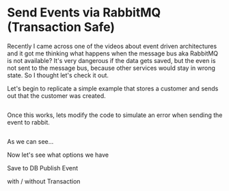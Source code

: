 
# Send Events via RabbitMQ (Transaction Safe)

Recently I came across one of the videos about event driven architectures and it got me thinking what happens when the message bus aka RabbitMQ is not available? It's very dangerous if the data gets saved, but the even is not sent to the message bus, because other services would stay in wrong state. So I thought let's check it out.

Let's begin to replicate a simple example that stores a customer and sends out that the customer was created.

```cs
```

Once this works, lets modify the code to simulate an error when sending the event to rabbit.

```cs
```

As we can see...

Now let's see what options we have

Save to DB
Publish Event

with / without Transaction
